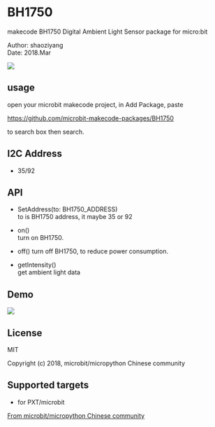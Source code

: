 # BH1750

makecode BH1750 Digital Ambient Light Sensor package for micro:bit  

Author: shaoziyang  
Date:   2018.Mar  
  
![](https://raw.githubusercontent.com/microbit-makecode-packages/BH1750/master/GY-30.jpg)

## usage

open your microbit makecode project, in Add Package, paste  

https://github.com/microbit-makecode-packages/BH1750  

to search box then search.

## I2C Address  
- 35/92 

## API

- SetAddress(to: BH1750_ADDRESS)  
to is BH1750 address, it maybe 35 or 92  

- on()  
turn on BH1750.

- off()
turn off BH1750, to reduce power consumption.

- getIntensity()  
get ambient light data

## Demo

![](https://raw.githubusercontent.com/microbit-makecode-packages/BH1750/master/demo.jpg)

## License

MIT

Copyright (c) 2018, microbit/micropython Chinese community  

## Supported targets

* for PXT/microbit


[From microbit/micropython Chinese community](http://www.micropython.org.cn)
